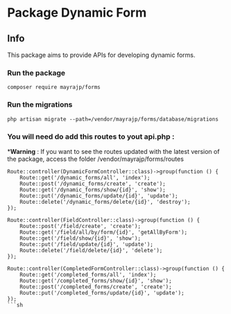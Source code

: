 # Package Dynamic Form

## Info

This package aims to provide APIs for developing dynamic forms.

### Run the package

`composer require mayrajp/forms`

### Run the migrations 

`php artisan migrate --path=/vendor/mayrajp/forms/database/migrations`

### You will need do add this routes to yout api.php :

***Warning** : If you want to see the routes updated with the latest version of the package, access the folder /vendor/mayrajp/forms/routes

```dosini
Route::controller(DynamicFormController::class)->group(function () {
    Route::get('/dynamic_forms/all', 'index');
    Route::post('/dynamic_forms/create', 'create');
    Route::get('/dynamic_forms/show/{id}', 'show');
    Route::put('/dynamic_forms/update/{id}', 'update');
    Route::delete('/dynamic_forms/delete/{id}', 'destroy');
});

Route::controller(FieldController::class)->group(function () {
    Route::post('/field/create', 'create');
    Route::get('/field/all/by/form/{id}', 'getAllByForm');
    Route::get('/field/show/{id}', 'show');
    Route::put('/field/update/{id}', 'update');
    Route::delete('/field/delete/{id}', 'delete');
});

Route::controller(CompletedFormController::class)->group(function () {
    Route::get('/completed_forms/all', 'index');
    Route::get('/completed_forms/show/{id}', 'show');
    Route::post('/completed_forms/create', 'create');
    Route::put('/completed_forms/update/{id}', 'update');   
});
```sh









